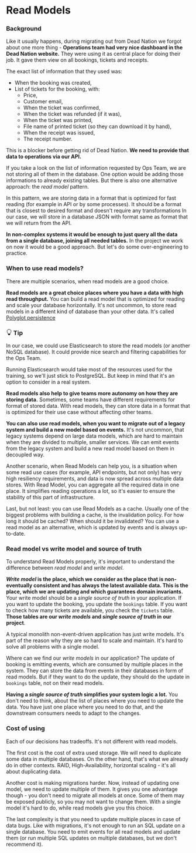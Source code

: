 # Read Models


<div class="alert alert-dismissible bg-info text-white d-flex flex-column flex-sm-row p-7 mb-10">
    <div class="d-flex flex-column">
        <h3 class="mb-5 text-white">
			Background	
		</h3>
        <span>

Like it usually happens, during migrating out from Dead Nation we forgot about one more thing -
**Operations team had very nice dashboard in the Dead Nation website.**
They were using it as central place for doing their job.
It gave them view on all bookings, tickets and receipts.

The exact list of information that they used was:

- When the booking was created,
- List of tickets for the booking, with:
    - Price,
    - Customer email,
    - When the ticket was confirmed,
    - When the ticket was refunded (if it was),
    - When the ticket was printed,
    - File name of printed ticket (so they can download it by hand),
    - When the receipt was issued,
    - The receipt number.

This is a blocker before getting rid of Dead Nation.
**We need to provide that data to operations via our API.**

</span>
	</div>
	</div>

If you take a look on the list of information requested by Ops Team, we are not storing all of them in the database.
One option would be adding those informations to already existing tables.
But there is also one alternative approach: the _read model_ pattern.

In this pattern, we are storing data in a format that is optimized for fast reading (for example in API or by some processes).
It should be a format that is closest to desired format and doesn't require any transformations
In our case, we will store in a database JSON with format same as format that we will return from the API.

**In non-complex systems it would be enough to just query all the data from a single database, joining all needed tables.**
In the project we work on now it would be a good approach.
But let's do some over-engineering to practice.

### When to use read models?

There are multiple scenarios, when read models are a good choice.

**Read models are a great choice places where you have a data with high read throughput.**
You can build a read model that is optimized for reading and scale your database horizontally.
It's not uncommon, to store read models in a different kind of database than your other data.
It's called [Polyglot persistence](https://martinfowler.com/bliki/PolyglotPersistence.html)


<div class="alert alert-dismissible bg-light-primary d-flex flex-column flex-sm-row p-7 mb-10">
    <div class="d-flex flex-column">
        <h3 class="mb-5 text-dark">
			<svg xmlns="http://www.w3.org/2000/svg" width="16" height="16" fill="currentColor" class="bi bi-lightbulb text-primary" viewBox="0 0 16 16">
			  <path d="M2 6a6 6 0 1 1 10.174 4.31c-.203.196-.359.4-.453.619l-.762 1.769A.5.5 0 0 1 10.5 13a.5.5 0 0 1 0 1 .5.5 0 0 1 0 1l-.224.447a1 1 0 0 1-.894.553H6.618a1 1 0 0 1-.894-.553L5.5 15a.5.5 0 0 1 0-1 .5.5 0 0 1 0-1 .5.5 0 0 1-.46-.302l-.761-1.77a1.964 1.964 0 0 0-.453-.618A5.984 5.984 0 0 1 2 6zm6-5a5 5 0 0 0-3.479 8.592c.263.254.514.564.676.941L5.83 12h4.342l.632-1.467c.162-.377.413-.687.676-.941A5 5 0 0 0 8 1z"/>
			</svg>
			Tip
		</h3>
        <span>

In our case, we could use Elasticsearch to store the read models (or another NoSQL database).
It could provide nice search and filtering capabilities for the Ops Team.

Running Elasticsearch would take most of the resources used for the training,
so we'll just stick to PostgreSQL.
But keep in mind that it's an option to consider in a real system.

</span>
	</div>
	</div>

**Read models also help to give teams more autonomy on how they are storing data.**
Sometimes, some teams have different requirements for format of stored data.
With read models, they can store data in a format that is optimized for their use case without affecting other teams.

**You can also use read models, when you want to migrate out of a legacy system and build a new model based on
events.**
It's not uncommon, that legacy systems depend on large data models, which are hard to maintain 
when they are divided to multiple, smaller services.
We can emit events from the legacy system and build a new read model based on them in decoupled way.

Another scenario, when Read Models can help you, is a situation when some read use cases (for example, API endpoints, but not only)
has very high resiliency requirements, and data is now spread across multiple data stores.
With Read Model, you can aggregate all the required data in one place.
It simplifies reading operations a lot, so it's easier to ensure the stability of this part of infrastructure.

Last, but not least: you can use Read Models as a cache.
Usually one of the biggest problems with building a cache, is the invalidation policy.
For how long it should be cached? When should it be invalidated?
You can use a read model as an alternative, which is updated by events and is always up-to-date.


### Read model vs write model and source of truth

To understand Read Models properly, it's important to understand the difference between _read model_ and _write model_.

**_Write model_ is the place, which we consider as the place that is non-eventually consistent and has
always the latest available data.
This is the place, which we are updating and which guarantees domain invariants.**
Your write model should be a _single source of truth_ in your application.
If you want to update the booking, you update the `bookings` table.
If you want to check how many tickets are available, you check the `tickets` table.
**Those tables are our _write models_ and _single source of truth_ in our project**.

A typical monolith non-event-driven application has just write models.
It's part of the reason why they are so hard to scale and maintain.
It's hard to solve all problems with a single model.

Where can we find our _write models_ in our application?
The update of booking is emitting events, which are consumed by multiple places in the system.
They can store the data from events in their databases in form of read models.
But if they want to do the update, they should do the update in `bookings` table, not on their read models.

**Having a _single source of truth_ simplifies your system logic a lot.**
You don't need to think, about the list of places where you need to update the data.
You have just one place where you need to do that, and the downstream consumers needs to adapt to the changes.

### Cost of using 

Each of our decisions has tradeoffs. It's not different with read models.

The first cost is the cost of extra used storage.
We will need to duplicate some data in multiple databases.
On the other hand, that's what we already do in other contexts. 
RAID, High-Availability, horizontal scaling - it's all about duplicating data. 

Another cost is making migrations harder.
Now, instead of updating one model, we need to update multiple of them.
It gives you one advantage though - you don't need to migrate all models at once.
Some of them may be exposed publicly, so you may not want to change them.
With a single model it's hard to do, while read models give you this choice.

The last complexity is that you need to update multiple places in case of data bugs.
Like with migrations, it's not enough to run an SQL update on a single database.
You need to emit events for all read models and update them (or run multiple SQL updates on multiple databases, but we don't recommend it).
